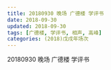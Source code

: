 ```yaml
---
title: 20180930 晚场 广德楼 学评书
date: 2018-09-30
updated: 2018-09-30
tags: [广德楼, 学评书, 相声, 高峰]
categories: (2018)戊戌年场次 
---
```

20180930 晚场 广德楼 学评书
